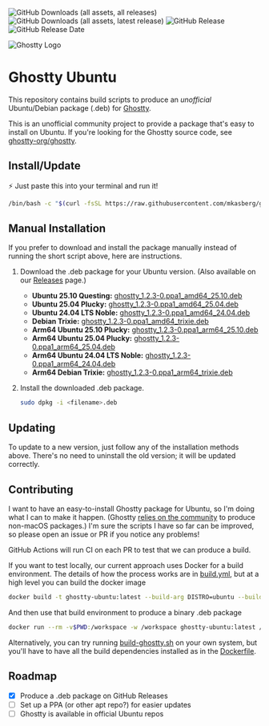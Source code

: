 
![GitHub Downloads (all assets, all releases)](https://img.shields.io/github/downloads/mkasberg/ghostty-ubuntu/total)
![GitHub Downloads (all assets, latest release)](https://img.shields.io/github/downloads/mkasberg/ghostty-ubuntu/latest/total)
![GitHub Release](https://img.shields.io/github/v/release/mkasberg/ghostty-ubuntu)
![GitHub Release Date](https://img.shields.io/github/release-date/mkasberg/ghostty-ubuntu)

![Ghostty Logo](ghostty-logo.png)

# Ghostty Ubuntu

This repository contains build scripts to produce an _unofficial_ Ubuntu/Debian
package (.deb) for [Ghostty](https://ghostty.org).

This is an unofficial community project to provide a package that's easy to
install on Ubuntu. If you're looking for the Ghostty source code, see
[ghostty-org/ghostty](https://github.com/ghostty-org/ghostty).

## Install/Update

:zap: Just paste this into your terminal and run it!

```sh
/bin/bash -c "$(curl -fsSL https://raw.githubusercontent.com/mkasberg/ghostty-ubuntu/HEAD/install.sh)"
```

## Manual Installation

If you prefer to download and install the package manually instead of running the short script above, here are instructions.

1. Download the .deb package for your Ubuntu version. (Also available on our [Releases](https://github.com/mkasberg/ghostty-ubuntu/releases) page.)
   - **Ubuntu 25.10 Questing:** [ghostty_1.2.3-0.ppa1_amd64_25.10.deb](https://github.com/mkasberg/ghostty-ubuntu/releases/download/1.2.3-0-ppa1/ghostty_1.2.3-0.ppa1_amd64_25.10.deb)
   - **Ubuntu 25.04 Plucky:** [ghostty_1.2.3-0.ppa1_amd64_25.04.deb](https://github.com/mkasberg/ghostty-ubuntu/releases/download/1.2.3-0-ppa1/ghostty_1.2.3-0.ppa1_amd64_25.04.deb)
   - **Ubuntu 24.04 LTS Noble:** [ghostty_1.2.3-0.ppa1_amd64_24.04.deb](https://github.com/mkasberg/ghostty-ubuntu/releases/download/1.2.3-0-ppa1/ghostty_1.2.3-0.ppa1_amd64_24.04.deb)
   - **Debian Trixie:** [ghostty_1.2.3-0.ppa1_amd64_trixie.deb](https://github.com/mkasberg/ghostty-ubuntu/releases/download/1.2.3-0-ppa1/ghostty_1.2.3-0.ppa1_amd64_trixie.deb)
   - **Arm64 Ubuntu 25.10 Plucky:** [ghostty_1.2.3-0.ppa1_arm64_25.10.deb](https://github.com/mkasberg/ghostty-ubuntu/releases/download/1.2.3-0-ppa1/ghostty_1.2.3-0.ppa1_arm64_25.10.deb)
   - **Arm64 Ubuntu 25.04 Plucky:** [ghostty_1.2.3-0.ppa1_arm64_25.04.deb](https://github.com/mkasberg/ghostty-ubuntu/releases/download/1.2.3-0-ppa1/ghostty_1.2.3-0.ppa1_arm64_25.04.deb)
   - **Arm64 Ubuntu 24.04 LTS Noble:** [ghostty_1.2.3-0.ppa1_arm64_24.04.deb](https://github.com/mkasberg/ghostty-ubuntu/releases/download/1.2.3-0-ppa1/ghostty_1.2.3-0.ppa1_arm64_24.04.deb)
   - **Arm64 Debian Trixie:** [ghostty_1.2.3-0.ppa1_arm64_trixie.deb](https://github.com/mkasberg/ghostty-ubuntu/releases/download/1.2.3-0-ppa1/ghostty_1.2.3-0.ppa1_arm64_trixie.deb)
2. Install the downloaded .deb package.

   ```sh
   sudo dpkg -i <filename>.deb
   ```
## Updating

To update to a new version, just follow any of the installation methods above. There's no need to uninstall the old version; it will be updated correctly.

## Contributing

I want to have an easy-to-install Ghostty package for Ubuntu, so I'm doing what
I can to make it happen. (Ghostty [relies on the
community](https://ghostty.org/docs/install/binary) to produce non-macOS
packages.) I'm sure the scripts I have so far can be improved, so please open an
issue or PR if you notice any problems!

GitHub Actions will run CI on each PR to test that we can produce a build.

If you want to test locally, our current approach uses Docker for a build
environment. The details of how the process works are in
[build.yml](.github/workflows//build.yml), but at a high level you can build the
docker image

```bash
docker build -t ghostty-ubuntu:latest --build-arg DISTRO=ubuntu --build-arg DISTRO_VERSION=24.10 .
```

And then use that build environment to produce a binary .deb package

```bash
docker run --rm -v$PWD:/workspace -w /workspace ghostty-ubuntu:latest /bin/bash build-ghostty.sh
```

Alternatively, you can try running [build-ghostty.sh](build-ghostty.sh) on your
own system, but you'll have to have all the build dependencies installed as in
the [Dockerfile](Dockerfile).

## Roadmap

- [x] Produce a .deb package on GitHub Releases
- [ ] Set up a PPA (or other apt repo?) for easier updates
- [ ] Ghostty is available in official Ubuntu repos
